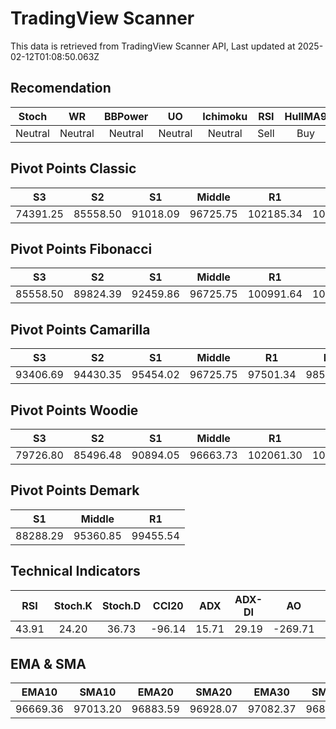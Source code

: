 # TradingView Scanner
This data is retrieved from TradingView Scanner API, Last updated at 2025-02-12T01:08:50.063Z

## Recomendation
| Stoch | WR | BBPower | UO | Ichimoku | RSI | HullMA9 |
| :---: | :---: | :---: | :---: | :---: | :---: | :---: |
| Neutral | Neutral | Neutral | Neutral | Neutral | Sell | Buy |

## Pivot Points Classic
| S3 | S2 | S1 | Middle | R1 | R2 | R3 |
| :---: | :---: | :---: | :---: | :---: | :---: | :---: |
| 74391.25 | 85558.50 | 91018.09 | 96725.75 | 102185.34 | 107893.00 | 119060.25 |

## Pivot Points Fibonacci
| S3 | S2 | S1 | Middle | R1 | R2 | R3 |
| :---: | :---: | :---: | :---: | :---: | :---: | :---: |
| 85558.50 | 89824.39 | 92459.86 | 96725.75 | 100991.64 | 103627.11 | 107893.00 |

## Pivot Points Camarilla
| S3 | S2 | S1 | Middle | R1 | R2 | R3 |
| :---: | :---: | :---: | :---: | :---: | :---: | :---: |
| 93406.69 | 94430.35 | 95454.02 | 96725.75 | 97501.34 | 98525.01 | 99548.67 |

## Pivot Points Woodie
| S3 | S2 | S1 | Middle | R1 | R2 | R3 |
| :---: | :---: | :---: | :---: | :---: | :---: | :---: |
| 79726.80 | 85496.48 | 90894.05 | 96663.73 | 102061.30 | 107830.98 | 113228.55 |

## Pivot Points Demark
| S1 | Middle | R1 |
| :---: | :---: | :---: |
| 88288.29 | 95360.85 | 99455.54 |

## Technical Indicators
| RSI | Stoch.K | Stoch.D | CCI20 | ADX | ADX-DI | AO | Mom | MACD | MACD | W.R | HullMA9 |
| :---: | :---: | :---: | :---: | :---: | :---: | :---: | :---: | :---: | :---: | :---: | :---: |
| 43.91 | 24.20 | 36.73 | -96.14 | 15.71 | 29.19 | -269.71 | -1585.98 | -259.39 | -143.05 | -63.97 | 95349.74 |

## EMA & SMA
| EMA10 | SMA10 | EMA20 | SMA20 | EMA30 | SMA30 | EMA50 | SMA50 | EMA100 | SMA100 | EMA200 | SMA200 |
| :---: | :---: | :---: | :---: | :---: | :---: | :---: | :---: | :---: | :---: | :---: | :---: |
| 96669.36 | 97013.20 | 96883.59 | 96928.07 | 97082.37 | 96878.43 | 97652.11 | 97409.05 | 98816.61 | 99598.24 | 99212.39 | 100090.60 |